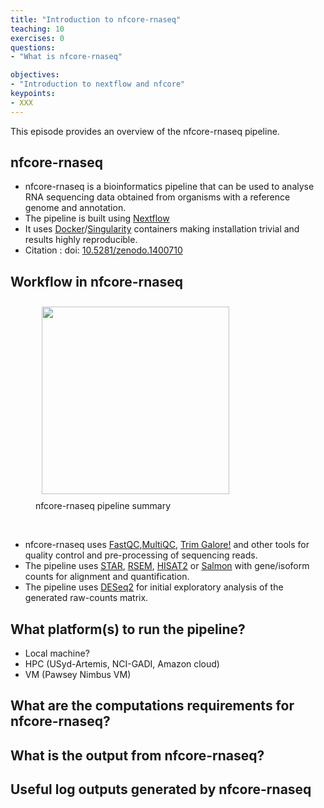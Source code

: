 ```yaml
---
title: "Introduction to nfcore-rnaseq"
teaching: 10
exercises: 0
questions:
- "What is nfcore-rnaseq"

objectives:
- "Introduction to nextflow and nfcore"
keypoints:
- XXX
---
```


This episode provides an overview of the nfcore-rnaseq pipeline.

## nfcore-rnaseq

- nfcore-rnaseq is a bioinformatics pipeline that can be used to analyse RNA sequencing data obtained from organisms with a reference genome and annotation.
- The pipeline is built using [Nextflow](https://www.nextflow.io/)
-  It uses [Docker](https://www.docker.com/)/[Singularity](https://sylabs.io/) containers making installation trivial and results highly reproducible. 
-  Citation : doi: [10.5281/zenodo.1400710](https://doi.org/10.5281/zenodo.1400710)

## Workflow in nfcore-rnaseq

<figure>
  <img src="{{ page.root }}/fig/nf-core-rnaseq_metro_map_grey.png" style="margin:10px;height:300px"/>
  <figcaption> nfcore-rnaseq pipeline summary </figcaption>
</figure><br>

- nfcore-rnaseq uses [FastQC](https://www.bioinformatics.babraham.ac.uk/projects/fastqc/),[MultiQC](http://multiqc.info/), [Trim Galore!](https://www.bioinformatics.babraham.ac.uk/projects/trim_galore/) and other tools for quality control and pre-processing of sequencing reads.
- The pipeline uses [STAR](https://github.com/alexdobin/STAR), [RSEM](https://github.com/deweylab/RSEM), [HISAT2](https://ccb.jhu.edu/software/hisat2/index.shtml) or [Salmon](https://combine-lab.github.io/salmon/) with gene/isoform counts for alignment and quantification.
- The pipeline uses [DESeq2](https://bioconductor.org/packages/release/bioc/html/DESeq2.html) for initial exploratory analysis of the generated raw-counts matrix.


## What platform(s) to run the pipeline?
- Local machine?
- HPC (USyd-Artemis, NCI-GADI, Amazon cloud)
- VM (Pawsey Nimbus VM)

## What are the computations requirements for nfcore-rnaseq?

## What is the output from nfcore-rnaseq?

## Useful log outputs generated by nfcore-rnaseq

